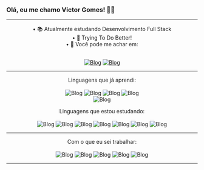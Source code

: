 ### Olá, eu me chamo Victor Gomes! 👋😜

<hr>
<div align="center">
• 📚 Atualmente estudando Desenvolvimento Full Stack<br>
• 🌠 Trying To Do Better!<br>
• 📩 Você pode me achar em: <br> <br>


[![Blog](https://img.shields.io/badge/Gmail-D14836?style=for-the-badge&logo=gmail&logoColor=white
)](mailto:victorgsantanna@gmail.com)
[![Blog](https://img.shields.io/badge/LinkedIn-0077B5?style=for-the-badge&logo=linkedin&logoColor=white
)](https://www.linkedin.com/in/vttrg/)
</div>

<hr><div align="center">
 
 Linguagens que já aprendi:<br><br>
 ![Blog](https://img.shields.io/badge/HTML5-E34F26?style=for-the-badge&logo=html5&logoColor=white)
 ![Blog](https://img.shields.io/badge/CSS3-1572B6?style=for-the-badge&logo=css3&logoColor=white)
 ![Blog](https://img.shields.io/badge/JavaScript-F7DF1E?style=for-the-badge&logo=javascript&logoColor=black)
 ![Blog](https://img.shields.io/badge/C%23-239120?style=for-the-badge&logo=c-sharp&logoColor=white)  
 ![Blog](https://img.shields.io/badge/Python-14354C?style=for-the-badge&logo=python&logoColor=white)
 
 
 Linguagens que estou estudando:<br><br>
 ![Blog](https://img.shields.io/badge/Node.js-43853D?style=for-the-badge&logo=node.js&logoColor=white)
 ![Blog](https://img.shields.io/badge/React-20232A?style=for-the-badge&logo=react&logoColor=61DAFB)
 ![Blog](https://img.shields.io/badge/Tailwind_CSS-38B2AC?style=for-the-badge&logo=tailwind-css&logoColor=white)
 ![Blog](https://img.shields.io/badge/TypeScript-007ACC?style=for-the-badge&logo=typescript&logoColor=white)
 ![Blog](https://img.shields.io/badge/MySQL-00000F?style=for-the-badge&logo=mysql&logoColor=white)
 ![Blog](https://img.shields.io/badge/.NET-5C2D91?style=for-the-badge&logo=.net&logoColor=white)
 ![Blog](https://img.shields.io/badge/Java-ED8B00?style=for-the-badge&logo=openjdk&logoColor=white)
  

<hr>

Com o que eu sei trabalhar:<br><br>
![Blog](https://img.shields.io/badge/Linux-FCC624?style=for-the-badge&logo=linux&logoColor=black)
![Blog](https://img.shields.io/badge/Ubuntu-E95420?style=for-the-badge&logo=ubuntu&logoColor=white)
![Blog](https://img.shields.io/badge/PyCharm-000000.svg?&style=for-the-badge&logo=PyCharm&logoColor=white)
![Blog](https://img.shields.io/badge/Visual_Studio-5C2D91?style=for-the-badge&logo=visual%20studio&logoColor=white)
![Blog](https://img.shields.io/badge/Visual_Studio_Code-0078D4?style=for-the-badge&logo=visual%20studio%20code&logoColor=white)

<hr>

